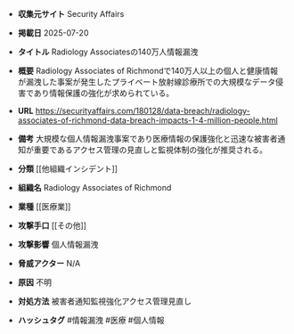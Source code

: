 - **収集元サイト**
Security Affairs

- **掲載日**
2025-07-20

- **タイトル**
Radiology Associatesの140万人情報漏洩

- **概要**
Radiology Associates of Richmondで140万人以上の個人と健康情報が漏洩した事案が発生したプライベート放射線診療所での大規模なデータ侵害であり情報保護の強化が求められている。

- **URL**
https://securityaffairs.com/180128/data-breach/radiology-associates-of-richmond-data-breach-impacts-1-4-million-people.html

- **備考**
大規模な個人情報漏洩事案であり医療情報の保護強化と迅速な被害者通知が重要であるアクセス管理の見直しと監視体制の強化が推奨される。

- **分類**
[[他組織インシデント]]

- **組織名**
Radiology Associates of Richmond

- **業種**
[[医療業]]

- **攻撃手口**
[[その他]]

- **攻撃影響**
個人情報漏洩

- **脅威アクター**
N/A

- **原因**
不明

- **対処方法**
被害者通知監視強化アクセス管理見直し

- **ハッシュタグ**
#情報漏洩 #医療 #個人情報
